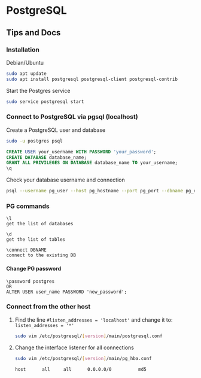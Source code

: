 # PostgreSQL

## Tips and Docs

### Installation

Debian/Ubuntu

```sh
sudo apt update
sudo apt install postgresql postgresql-client postgresql-contrib
```

Start the Postgres service

```sh
sudo service postgresql start
```

### Connect to PostgreSQL via pgsql (localhost)

Create a PostgreSQL user and database

```sh
sudo -u postgres psql
```

```sql
CREATE USER your_username WITH PASSWORD 'your_password';
CREATE DATABASE database_name;
GRANT ALL PRIVILEGES ON DATABASE database_name TO your_username;
\q
```

Check your database username and connection

```sh
psql --username pg_user --host pg_hostname --port pg_port --dbname pg_dbname
```

### PG commands

```postgres
\l
get the list of databases

\d
get the list of tables

\connect DBNAME
connect to the existing DB
```

#### Change PG password

```postgres
\password postgres
OR
ALTER USER user_name PASSWORD 'new_password';
```

### Connect from the other host

1. Find the line `#listen_addresses = 'localhost'` and change it to: `listen_addresses = '*'`

    ```sh
    sudo vim /etc/postgresql/[version]/main/postgresql.conf
    ```

2. Change the interface listener for all connections

    ```sh
    sudo vim /etc/postgresql/[version]/main/pg_hba.conf
    ```

    ```txt
    host      all     all      0.0.0.0/0          md5
    ```
